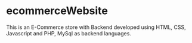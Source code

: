 # ecommerceWebsite
This is an E-Commerce store with Backend developed using HTML, CSS, Javascript and PHP, MySql as backend languages.
